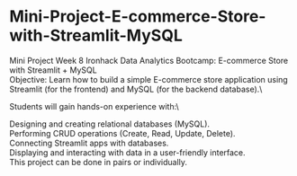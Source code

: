 # Mini-Project-E-commerce-Store-with-Streamlit-MySQL
Mini Project Week 8 Ironhack Data Analytics Bootcamp: E-commerce Store with Streamlit + MySQL\
Objective: Learn how to build a simple E-commerce store application using Streamlit (for the frontend) and MySQL (for the backend database).\

Students will gain hands-on experience with:\

Designing and creating relational databases (MySQL).\
Performing CRUD operations (Create, Read, Update, Delete).\
Connecting Streamlit apps with databases.\
Displaying and interacting with data in a user-friendly interface.\
This project can be done in pairs or individually.


